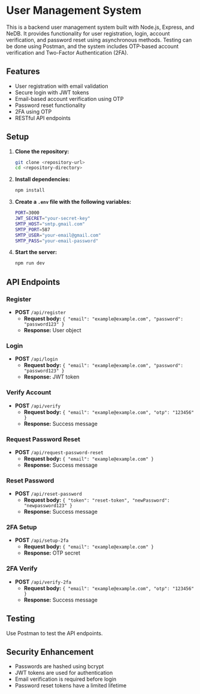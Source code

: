 # User Management System

This is a backend user management system built with Node.js, Express, and NeDB. It provides functionality for user registration, login, account verification, and password reset using asynchronous methods. Testing can be done using Postman, and the system includes OTP-based account verification and Two-Factor Authentication (2FA).

## Features

- User registration with email validation
- Secure login with JWT tokens
- Email-based account verification using OTP
- Password reset functionality
- 2FA using OTP
- RESTful API endpoints

## Setup

1. **Clone the repository:**
   ```bash
   git clone <repository-url>
   cd <repository-directory>
   ```

2. **Install dependencies:**
   ```bash
   npm install
   ```

3. **Create a `.env` file with the following variables:**
   ```bash
   PORT=3000
   JWT_SECRET="your-secret-key"
   SMTP_HOST="smtp.gmail.com"
   SMTP_PORT=587
   SMTP_USER="your-email@gmail.com"
   SMTP_PASS="your-email-password"
   ```

4. **Start the server:**
   ```bash
   npm run dev
   ```

## API Endpoints

### Register

- **POST** `/api/register`
  - **Request body:** `{ "email": "example@example.com", "password": "password123" }`
  - **Response:** User object

### Login

- **POST** `/api/login`
  - **Request body:** `{ "email": "example@example.com", "password": "password123" }`
  - **Response:** JWT token

### Verify Account

- **POST** `/api/verify`
  - **Request body:** `{ "email": "example@example.com", "otp": "123456" }`
  - **Response:** Success message

### Request Password Reset

- **POST** `/api/request-password-reset`
  - **Request body:** `{ "email": "example@example.com" }`
  - **Response:** Success message

### Reset Password

- **POST** `/api/reset-password`
  - **Request body:** `{ "token": "reset-token", "newPassword": "newpassword123" }`
  - **Response:** Success message

### 2FA Setup

- **POST** `/api/setup-2fa`
  - **Request body:** `{ "email": "example@example.com" }`
  - **Response:** OTP secret

### 2FA Verify

- **POST** `/api/verify-2fa`
  - **Request body:** `{ "email": "example@example.com", "otp": "123456" }`
  - **Response:** Success message

## Testing

Use Postman to test the API endpoints.

## Security Enhancement

- Passwords are hashed using bcrypt
- JWT tokens are used for authentication
- Email verification is required before login
- Password reset tokens have a limited lifetime
